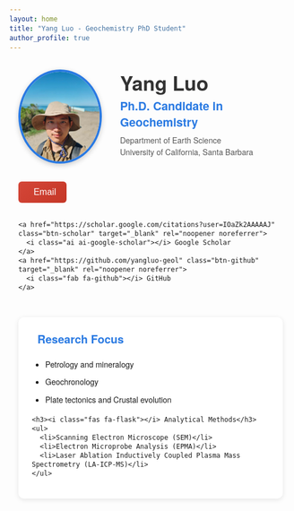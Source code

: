 ```yaml
---
layout: home
title: "Yang Luo - Geochemistry PhD Student"
author_profile: true
---
```


<div class="profile-container">
  <div class="profile-header">
    <img src="/assets/images/profile.jpg" alt="Yang Luo" class="profile-image">
    <div class="profile-text">
      <h1>Yang Luo</h1>
      <h2>Ph.D. Candidate in Geochemistry</h2>
      <p>Department of Earth Science<br>University of California, Santa Barbara</p>
    </div>
  </div>

  <div class="profile-links">
    <!-- Enhanced Email Button with Copy Functionality -->
    <div class="email-wrapper">
      <button onclick="copyEmail()" class="btn-email">
        <i class="fas fa-envelope"></i> Email
      </button>
      <span id="emailTooltip" class="tooltip">Click to copy yangluo@ucsb.edu</span>
    </div>
    
    <a href="https://scholar.google.com/citations?user=IOaZk2AAAAAJ" class="btn-scholar" target="_blank" rel="noopener noreferrer">
      <i class="ai ai-google-scholar"></i> Google Scholar
    </a>
    <a href="https://github.com/yangluo-geol" class="btn-github" target="_blank" rel="noopener noreferrer">
      <i class="fab fa-github"></i> GitHub
    </a>
  </div>

  <div class="research-section">
    <h3><i class="fas fa-microscope"></i> Research Focus</h3>
    <ul>
      <li>Petrology and mineralogy</li>
      <li>Geochronology</li>
      <li>Plate tectonics and Crustal evolution</li>
    </ul>
    
    <h3><i class="fas fa-flask"></i> Analytical Methods</h3>
    <ul>
      <li>Scanning Electron Microscope (SEM)</li>
      <li>Electron Microprobe Analysis (EPMA)</li>
      <li>Laser Ablation Inductively Coupled Plasma Mass Spectrometry (LA-ICP-MS)</li>
    </ul>
  </div>
</div>

<style>
.profile-container {
  max-width: 800px;
  margin: 2rem auto;
  padding: 0 1rem;
  font-family: 'Helvetica Neue', Arial, sans-serif;
}

.profile-header {
  display: flex;
  align-items: center;
  gap: 2rem;
  margin-bottom: 1.5rem;
}

.profile-image {
  width: 160px;
  height: 160px;
  border-radius: 50%;
  object-fit: cover;
  border: 4px solid #2a7ae2;
  box-shadow: 0 3px 10px rgba(0,0,0,0.2);
}

.profile-text h1 {
  margin: 0;
  font-size: 2.2rem;
  color: #333;
  line-height: 1.2;
}

.profile-text h2 {
  margin: 0.3rem 0;
  font-size: 1.3rem;
  color: #2a7ae2;
  font-weight: 600;
}

.profile-text p {
  margin: 0.5rem 0;
  color: #555;
  line-height: 1.5;
}

.profile-links {
  display: flex;
  gap: 1rem;
  margin: 2rem 0;
  flex-wrap: wrap;
}

/* Email Button Styles */
.email-wrapper {
  position: relative;
  display: inline-block;
}

.btn-email {
  padding: 0.6rem 1.2rem;
  border-radius: 6px;
  text-decoration: none;
  color: white;
  display: inline-flex;
  align-items: center;
  gap: 8px;
  font-weight: 500;
  transition: all 0.2s ease;
  background: linear-gradient(135deg, #d44638, #c53727);
  border: none;
  cursor: pointer;
  font-size: 1rem;
}

.btn-scholar {
  padding: 0.6rem 1.2rem;
  border-radius: 6px;
  text-decoration: none;
  color: white;
  display: inline-flex;
  align-items: center;
  gap: 8px;
  font-weight: 500;
  transition: all 0.2s ease;
  background: linear-gradient(135deg, #4285F4, #3367D6);
}

.btn-github {
  padding: 0.6rem 1.2rem;
  border-radius: 6px;
  text-decoration: none;
  color: white;
  display: inline-flex;
  align-items: center;
  gap: 8px;
  font-weight: 500;
  transition: all 0.2s ease;
  background: linear-gradient(135deg, #333, #222);
}

.btn-email:hover, .btn-scholar:hover, .btn-github:hover {
  transform: translateY(-3px);
  box-shadow: 0 4px 12px rgba(0,0,0,0.15);
}

/* Tooltip Styles */
.tooltip {
  visibility: hidden;
  width: 180px;
  background-color: #333;
  color: #fff;
  text-align: center;
  border-radius: 6px;
  padding: 8px 10px;
  position: absolute;
  z-index: 1;
  bottom: 125%;
  left: 50%;
  transform: translateX(-50%);
  opacity: 0;
  transition: opacity 0.3s;
  font-size: 0.9rem;
  font-weight: normal;
}

.tooltip::after {
  content: "";
  position: absolute;
  top: 100%;
  left: 50%;
  margin-left: -5px;
  border-width: 5px;
  border-style: solid;
  border-color: #333 transparent transparent transparent;
}

.email-wrapper:hover .tooltip {
  visibility: visible;
  opacity: 1;
}

/* Research Section */
.research-section {
  background: white;
  padding: 1.5rem;
  border-radius: 10px;
  box-shadow: 0 2px 8px rgba(0,0,0,0.1);
  margin-top: 1.5rem;
}

.research-section h3 {
  color: #2a7ae2;
  margin-top: 0;
  display: flex;
  align-items: center;
  gap: 10px;
  font-size: 1.25rem;
}

.research-section ul {
  padding-left: 1.5rem;
  line-height: 1.7;
  margin-bottom: 0;
}

.research-section li {
  margin-bottom: 0.5rem;
}

/* Responsive Design */
@media (max-width: 700px) {
  .profile-header {
    flex-direction: column;
    text-align: center;
    gap: 1.5rem;
  }
  
  .profile-image {
    width: 140px;
    height: 140px;
  }
  
  .profile-links {
    justify-content: center;
  }
  
  .profile-text h1 {
    font-size: 2rem;
  }
}
</style>

<script>
function copyEmail() {
  const email = 'yangluo@ucsb.edu';
  const tooltip = document.getElementById('emailTooltip');
  
  // Try modern clipboard API first
  if (navigator.clipboard) {
    navigator.clipboard.writeText(email)
      .then(() => {
        tooltip.textContent = 'Copied to clipboard!';
        setTimeout(() => {
          tooltip.textContent = 'Click to copy yangluo@ucsb.edu';
        }, 2000);
      })
      .catch(() => {
        fallbackEmail();
      });
  } else {
    fallbackEmail();
  }
  
  function fallbackEmail() {
    // Fallback for older browsers
    const textarea = document.createElement('textarea');
    textarea.value = email;
    textarea.style.position = 'fixed';
    document.body.appendChild(textarea);
    textarea.select();
    
    try {
      document.execCommand('copy');
      tooltip.textContent = 'Copied to clipboard!';
    } catch (err) {
      window.location.href = 'mailto:' + email + '?subject=Website Inquiry';
      return;
    }
    
    document.body.removeChild(textarea);
    
    setTimeout(() => {
      tooltip.textContent = 'Click to copy yangluo@ucsb.edu';
    }, 2000);
  }
}
</script>
